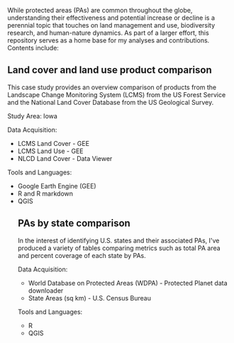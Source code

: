 While protected areas (PAs) are common throughout the globe, understanding their effectiveness and potential increase or decline is a perennial topic that touches on land management and use, biodiversity research, and human-nature dynamics. As part of a larger effort, this repository serves as a home base for my analyses and contributions. Contents include: 

<h2><strong>Land cover and land use product comparison</strong></h2>
This case study provides an overview comparison of products from the Landscape Change Monitoring System (LCMS) from the US Forest Service and the National Land Cover Database from the US Geological Survey. 

  <p>Study Area: Iowa</p>
  <p>Data Acquisition:
  <ul>
  <li>LCMS Land Cover - GEE</li>
  <li>LCMS Land Use - GEE </li>
  <li>NLCD Land Cover - Data Viewer</li>
  </ul>
  </p>
  <p>Tools and Languages:
  <ul>
  <li> Google Earth Engine (GEE)</li>
  <li>R and R markdown</li>
  <li> QGIS</li>
  </p>
<div>
<h2><strong>PAs by state comparison</strong></h2>
In the interest of identifying U.S. states and their associated PAs, I've produced a variety of tables comparing metrics such as total PA area and percent coverage of each state by PAs. 

  <p>Data Acquisition:
  <ul>
  <li>World Database on Protected Areas (WDPA) - Protected Planet data downloader</li>
  <li>State Areas (sq km) - U.S. Census Bureau </li>
  </ul>
  </p>
  <p>Tools and Languages:
  <ul>
  <li>R</li>
  <li>QGIS</li>
  </ul>
  </div>
